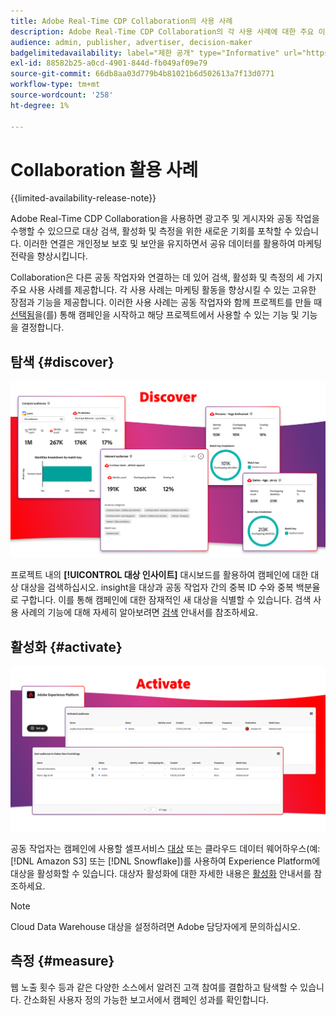 ```yaml
---
title: Adobe Real-Time CDP Collaboration의 사용 사례
description: Adobe Real-Time CDP Collaboration의 각 사용 사례에 대한 주요 이점을 이해합니다.
audience: admin, publisher, advertiser, decision-maker
badgelimitedavailability: label="제한 공개" type="Informative" url="https://helpx.adobe.com/legal/product-descriptions/real-time-customer-data-platform-collaboration.html newtab=true"
exl-id: 88582b25-a0cd-4901-844d-fb049af09e79
source-git-commit: 66db8aa03d779b4b81021b6d502613a7f13d0771
workflow-type: tm+mt
source-wordcount: '258'
ht-degree: 1%

---
```


# Collaboration 활용 사례

{{limited-availability-release-note}}

Adobe Real-Time CDP Collaboration을 사용하면 광고주 및 게시자와 공동 작업을 수행할 수 있으므로 대상 검색, 활성화 및 측정을 위한 새로운 기회를 포착할 수 있습니다. 이러한 연결은 개인정보 보호 및 보안을 유지하면서 공유 데이터를 활용하여 마케팅 전략을 향상시킵니다.

Collaboration은 다른 공동 작업자와 연결하는 데 있어 검색, 활성화 및 측정의 세 가지 주요 사용 사례를 제공합니다. 각 사용 사례는 마케팅 활동을 향상시킬 수 있는 고유한 장점과 기능을 제공합니다. 이러한 사용 사례는 공동 작업자와 함께 프로젝트를 만들 때 [선택됨](../collaborate/manage-projects.md#project-use-cases)을(를) 통해 캠페인을 시작하고 해당 프로젝트에서 사용할 수 있는 기능 및 기능을 결정합니다.

## 탐색 {#discover}

![대상 인사이트 대시보드 모듈을 살펴보십시오.](/help/assets/use-cases/discover.png)

프로젝트 내의 **[!UICONTROL 대상 인사이트]** 대시보드를 활용하여 캠페인에 대한 대상 대상을 검색하십시오. insight을 대상과 공동 작업자 간의 중복 ID 수와 중복 백분율로 구합니다. 이를 통해 캠페인에 대한 잠재적인 새 대상을 식별할 수 있습니다. 검색 사용 사례의 기능에 대해 자세히 알아보려면 [검색](../collaborate/discover.md) 안내서를 참조하세요.

## 활성화 {#activate}

![대상자 대시보드 모듈을 활성화합니다.](/help/assets/use-cases/activate.png)

공동 작업자는 캠페인에 사용할 셀프서비스 [대상](/help/guide/destinations/experience-platform.md) 또는 클라우드 데이터 웨어하우스(예: [!DNL Amazon S3] 또는 [!DNL Snowflake])를 사용하여 Experience Platform에 대상을 활성화할 수 있습니다. 대상자 활성화에 대한 자세한 내용은 [활성화](../collaborate/activate.md) 안내서를 참조하세요.

>[!NOTE]
>
> Cloud Data Warehouse 대상을 설정하려면 Adobe 담당자에게 문의하십시오.

## 측정 {#measure}

웹 노출 횟수 등과 같은 다양한 소스에서 알려진 고객 참여를 결합하고 탐색할 수 있습니다. 간소화된 사용자 정의 가능한 보고서에서 캠페인 성과를 확인합니다.
